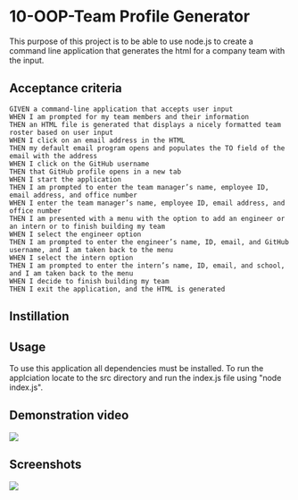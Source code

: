 # 10-OOP-Team Profile Generator
This purpose of this project is to be able to use node.js to create a command line application that generates the html for a company team with the input. 

## Acceptance criteria
```
GIVEN a command-line application that accepts user input
WHEN I am prompted for my team members and their information
THEN an HTML file is generated that displays a nicely formatted team roster based on user input
WHEN I click on an email address in the HTML
THEN my default email program opens and populates the TO field of the email with the address
WHEN I click on the GitHub username
THEN that GitHub profile opens in a new tab
WHEN I start the application
THEN I am prompted to enter the team manager’s name, employee ID, email address, and office number
WHEN I enter the team manager’s name, employee ID, email address, and office number
THEN I am presented with a menu with the option to add an engineer or an intern or to finish building my team
WHEN I select the engineer option
THEN I am prompted to enter the engineer’s name, ID, email, and GitHub username, and I am taken back to the menu
WHEN I select the intern option
THEN I am prompted to enter the intern’s name, ID, email, and school, and I am taken back to the menu
WHEN I decide to finish building my team
THEN I exit the application, and the HTML is generated
```

## Instillation 

## Usage
To use this application all dependencies must be installed. To run the applciation locate to the src directory and run the index.js file using "node index.js".

## Demonstration video
![](https://github.com/)

## Screenshots 
![](https://github.com/)
